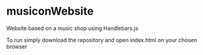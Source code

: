 # musiconWebsite
Website based on a music shop using Handlebars.js

To run simply download the repository and open index.html on your chosen browser
